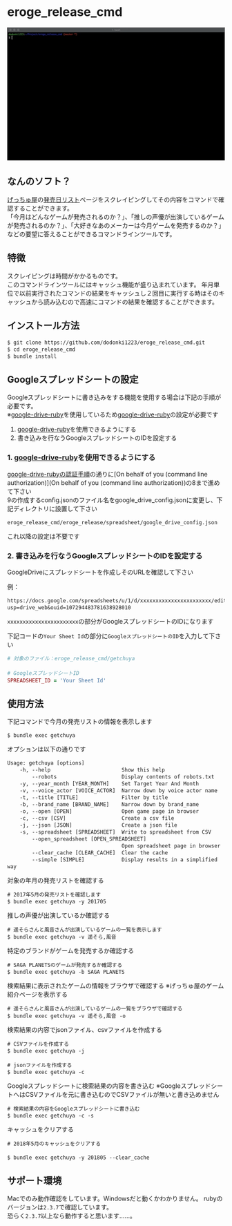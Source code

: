 # eroge_release_cmd

![サンプル](/image/sample.gif)

## なんのソフト？
  
[げっちゅ屋](http://www.getchu.com/top.html?gc=gc)の[発売日リスト](http://www.getchu.com/all/price.html?genre=pc_soft&year=2019&month=3&gage=&gall=all)ページをスクレイピングしてその内容をコマンドで確認することができます。  
「今月はどんなゲームが発売されるのか？」、「推しの声優が出演しているゲームが発売されるのか？」、「大好きなあのメーカーは今月ゲームを発売するのか？」などの要望に答えることができるコマンドラインツールです。  

## 特徴

スクレイピングは時間がかかるものです。  
このコマンドラインツールにはキャッシュ機能が盛り込まれています。
年月単位で以前実行されたコマンドの結果をキャッシュし２回目に実行する時はそのキャッシュから読み込むので高速にコマンドの結果を確認することができます。

## インストール方法

```shell
$ git clone https://github.com/dodonki1223/eroge_release_cmd.git
$ cd eroge_release_cmd
$ bundle install
```

## Googleスプレッドシートの設定

Googleスプレッドシートに書き込みをする機能を使用する場合は下記の手順が必要です。  
※[google-drive-ruby](https://github.com/gimite/google-drive-ruby)を使用しているため[google-drive-ruby](https://github.com/gimite/google-drive-ruby)の設定が必要です

1. [google-drive-ruby](https://github.com/gimite/google-drive-ruby)を使用できるようにする
2. 書き込みを行なうGoogleスプレッドシートのIDを設定する

### 1. [google-drive-ruby](https://github.com/gimite/google-drive-ruby)を使用できるようにする 

[google-drive-rubyの認証手順](https://github.com/gimite/google-drive-ruby/blob/master/doc/authorization.md#authorization)の通りに[On behalf of you (command line authorization)](On behalf of you (command line authorization))の8まで進めて下さい  
9の作成するconfig.jsonのファイル名をgoogle_drive_config.jsonに変更し、下記ディレクトリに設置して下さい  

```
eroge_release_cmd/eroge_release/spreadsheet/google_drive_config.json
```

これ以降の設定は不要です

### 2. 書き込みを行なうGoogleスプレッドシートのIDを設定する

GoogleDriveにスプレッドシートを作成しそのURLを確認して下さい

例：
```
https://docs.google.com/spreadsheets/u/1/d/xxxxxxxxxxxxxxxxxxxxxxx/edit?usp=drive_web&ouid=107294483781638928010
```

`xxxxxxxxxxxxxxxxxxxxxxx`の部分がGoogleスプレッドシートのIDになります


下記コードの`Your Sheet Id`の部分に`GoogleスプレッドシートのID`を入力して下さい


```ruby
# 対象のファイル：eroge_release_cmd/getchuya

# GoogleスプレッドシートID
SPREADSHEET_ID = 'Your Sheet Id'
```

## 使用方法

下記コマンドで今月の発売リストの情報を表示します

```shell
$ bundle exec getchuya
```

オプションは以下の通りです

```shell
Usage: getchuya [options]
    -h, --help                       Show this help
        --robots                     Display contents of robots.txt
    -y, --year_month [YEAR_MONTH]    Set Target Year And Month
    -v, --voice_actor [VOICE_ACTOR]  Narrow down by voice actor name
    -t, --title [TITLE]              Filter by title
    -b, --brand_name [BRAND_NAME]    Narrow down by brand_name
    -o, --open [OPEN]                Open game page in browser
    -c, --csv [CSV]                  Create a csv file
    -j, --json [JSON]                Create a json file
    -s, --spreadsheet [SPREADSHEET]  Write to spreadsheet from CSV
        --open_spreadsheet [OPEN_SPREADSHEET]
                                     Open spreadsheet page in browser
        --clear_cache [CLEAR_CACHE]  Clear the cache
        --simple [SIMPLE]            Display results in a simplified way
```

対象の年月の発売リストを確認する

```shell
# 2017年5月の発売リストを確認します
$ bundle exec getchuya -y 201705
```

推しの声優が出演しているか確認する

```shell
# 遥そらさんと風音さんが出演しているゲームの一覧を表示します
$ bundle exec getchuya -v 遥そら,風音
```

特定のブランドがゲームを発売するか確認する

```shell
# SAGA PLANETSのゲームが発売するか確認する
$ bundle exec getchuya -b SAGA PLANETS
```

検索結果に表示されたゲームの情報をブラウザで確認する
※げっちゅ屋のゲーム紹介ページを表示する

```shell
# 遥そらさんと風音さんが出演しているゲームの一覧をブラウザで確認する 
$ bundle exec getchuya -v 遥そら,風音 -o
```

検索結果の内容でjsonファイル、csvファイルを作成する

```shell
# CSVファイルを作成する
$ bundle exec getchuya -j

# jsonファイルを作成する
$ bundle exec getchuya -c
```

Googleスプレッドシートに検索結果の内容を書き込む
※GoogleスプレッドシートへはCSVファイルを元に書き込むのでCSVファイルが無いと書き込めません

```shell
# 検索結果の内容をGoogleスプレッドシートに書き込む
$ bundle exec getchuya -c -s
```

キャッシュをクリアする

```shell
# 2018年5月のキャッシュをクリアする

$ bundle exec getchuya -y 201805 --clear_cache
```

## サポート環境

Macでのみ動作確認をしています。Windowsだと動くかわかりません。
rubyのバージョンは`2.3.7`で確認しています。  
恐らく`2.3.7`以上なら動作すると思います……。
